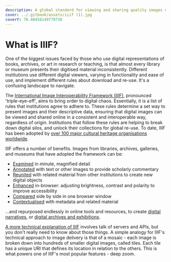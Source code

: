 ```yaml
---
description: A global standard for viewing and sharing quality images of cultural heritage
cover: ../.gitbook/assets/iiif (1).jpg
coverY: 70.48458149779738
---
```


# What is IIIF?

One of the biggest issues faced by those who use digital representations of books, archives, or art in research or teaching, is that almost every library or museum presents their digitised material inconsistently. Different institutions use different digital viewers, varying in functionality and ease of use, and implement different rules about download and re-use. It's a confusing landscape to navigate.

The [International Image Interoperability Framework (IIIF)](https://iiif.io/), pronounced 'triple-eye-eff', aims to bring order to digital chaos. Essentially, it is a list of rules that institutions agree to adhere to. These rules determine a set way to present images and their descriptive data, ensuring that digital images can be viewed and shared online in a consistent and interoperable way, regardless of origin. Institutions that follow these rules are helping to break down digital silos, and unlock their collections for global re-use. To date, IIIF has been adopted by [over 100 major cultural heritage organisations worldwide](https://iiif.io/guides/finding\_resources/).

IIIF offers a number of benefits. Images from libraries, archives, galleries, and museums that have adopted the framework can be:&#x20;

* [Examined](examine.md) in minute, magnified detail
* [Annotated](annotate.md) with text or other images to provide scholarly commentary
* [Reunited](reunify.md) with related material from other institutions to create new digital objects
* [Enhanced](enhance.md) in-browser: adjusting brightness, contrast and polarity to improve accessibility
* [Compared](compare-to-do.md) side by side in one browser window
* [Contextualised](contextualise.md) with metadata and related material

...and repurposed endlessly in online tools and resources, to create [digital narratives](../digital-storytelling/), or [digital archives and exhibitions](../digital-archives-and-exhibitions/).

[A more technical explanation of IIIF](https://iiif.io/) involves talk of servers and APIs, but you don't really need to know about those things. A simple analogy for IIIF's technical approach to image delivery is that of a mosaic - each image is broken down into hundreds of smaller digital images, called tiles. Each tile has a unique URI that defines its location in relation to the others. This is what powers one of IIIF's most popular features - deep zoom.
